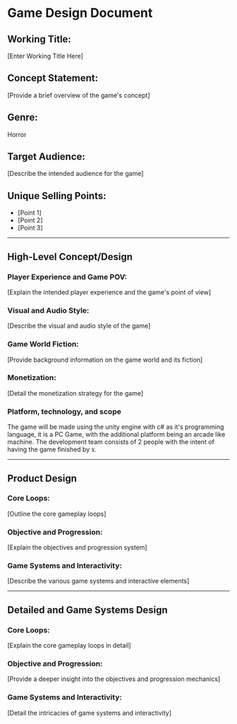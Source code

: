 # Game Design Document

## Working Title:
[Enter Working Title Here]

## Concept Statement:
[Provide a brief overview of the game's concept]

## Genre:
Horror

## Target Audience:
[Describe the intended audience for the game]

## Unique Selling Points:
- [Point 1]
- [Point 2]
- [Point 3]

---

## High-Level Concept/Design

### Player Experience and Game POV:
[Explain the intended player experience and the game's point of view]

### Visual and Audio Style:
[Describe the visual and audio style of the game]

### Game World Fiction:
[Provide background information on the game world and its fiction]

### Monetization:
[Detail the monetization strategy for the game]

### Platform, technology, and scope

The game will be made using the unity engine with c# as it's programming language, it is a PC Game, with the additional platform being an arcade like machine. The development team consists of 2 people with the intent of having the game finished by x.

---

## Product Design

### Core Loops:
[Outline the core gameplay loops]

### Objective and Progression:
[Explain the objectives and progression system]

### Game Systems and Interactivity:
[Describe the various game systems and interactive elements]

---

## Detailed and Game Systems Design

### Core Loops:
[Explain the core gameplay loops in detail]

### Objective and Progression:
[Provide a deeper insight into the objectives and progression mechanics]

### Game Systems and Interactivity:
[Detail the intricacies of game systems and interactivity]

